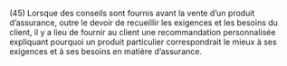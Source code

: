 (45) Lorsque des conseils sont fournis avant la vente d’un produit d’assurance, outre le devoir de recueillir les exigences et les besoins du client, il y a lieu de fournir au client une recommandation personnalisée expliquant pourquoi un produit particulier correspondrait le mieux à ses exigences et à ses besoins en matière d’assurance.